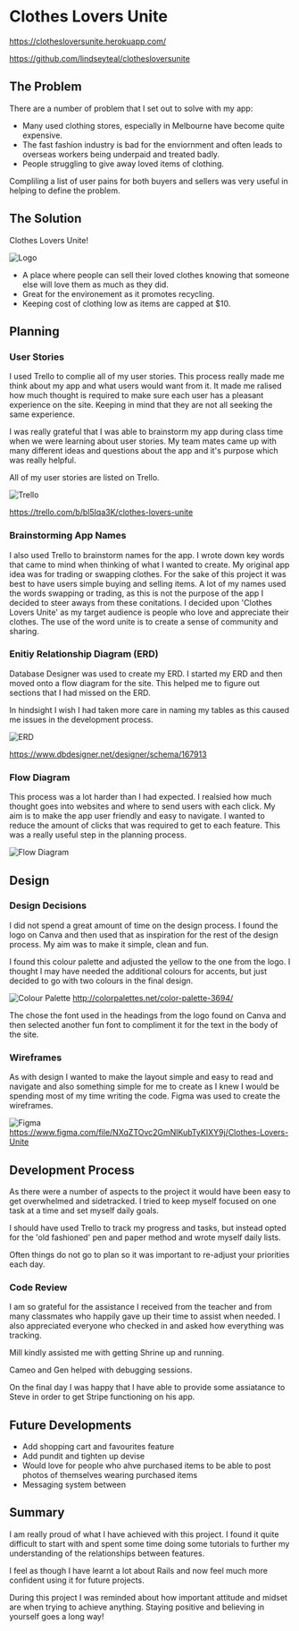 # Clothes Lovers Unite

https://clothesloversunite.herokuapp.com/

https://github.com/lindseyteal/clothesloversunite

## The Problem

There are a number of problem that I set out to solve with my app:
- Many used clothing stores, especially in Melbourne have become quite expensive. 
- The fast fashion industry is bad for the enviornment and often leads to overseas workers being underpaid and treated badly.
- People struggling to give away loved items of clothing.

Compliling a list of user pains for both buyers and sellers was very useful in helping to define the problem.

## The Solution

Clothes Lovers Unite!

![Logo](docs/clothesloversunite.png)

- A place where people can sell their loved clothes knowing that someone else will love them as much as they did. 
- Great for the environement as it promotes recycling. 
- Keeping cost of clothing low as items are capped at $10.

## Planning

### User Stories

I used Trello to complie all of my user stories. This process really made me think about my app and what users would want from it. It made me ralised how much thought is required to make sure each user has a pleasant experience on the site. Keeping in mind that they are not all seeking the same experience.

I was really grateful that I was able to brainstorm my app during class time when we were learning about user stories. My team mates came up with many different ideas and questions about the app and it's purpose which was really helpful.

All of my user stories are listed on Trello.

![Trello](docs/trello.png)

https://trello.com/b/bl5Iqa3K/clothes-lovers-unite

### Brainstorming App Names

I also used Trello to brainstorm names for the app. I wrote down key words that came to mind when thinking of what I wanted to create. My original app idea was for trading or swapping clothes. For the sake of this project it was best to have users simple buying and selling items. A lot of my names used the words swapping or trading, as this is not the purpose of the app I decided to steer aways from these conitations. I decided upon 'Clothes Lovers Unite' as my target audience is people who love and appreciate their clothes. The use of the word unite is to create a sense of community and sharing.

### Enitiy Relationship Diagram (ERD)

 Database Designer was used to create my ERD. I started my ERD and then moved onto a flow diagram for the site. This helped me to figure out sections that I had missed on the ERD.

In hindsight I wish I had taken more care in naming my tables as this caused me issues in the development process.

![ERD](docs/dbdesigner.png)

https://www.dbdesigner.net/designer/schema/167913

### Flow Diagram

This process was a lot harder than I had expected. I realsied how much thought goes into websites and where to send users with each click. My aim is to make the app user friendly and easy to navigate. I wanted to reduce the amount of clicks that was required to get to each feature. This was a really useful step in the planning process.

![Flow Diagram](docs/flowdiagram.png)

## Design

### Design Decisions

I did not spend a great amount of time on the design process. I found the logo on Canva and then used that as inspiration for the rest of the design process. My aim was to make it simple, clean and fun.

I found this colour palette and adjusted the yellow to the one from the logo. I thought I may have needed the additional colours for accents, but just decided to go with two colours in the final design.

![Colour Palette](docs/colourpalette.png)
http://colorpalettes.net/color-palette-3694/

The chose the font used in the headings from the logo found on Canva and then selected another fun font to compliment it for the text in the body of the site.

### Wireframes

As with design I wanted to make the layout simple and easy to read and navigate and also something simple for me to create as I knew I would be spending most of my time writing the code. Figma was used to create the wireframes.

![Figma](docs/figma.png)
https://www.figma.com/file/NXqZTOvc2GmNlKubTyKIXY9j/Clothes-Lovers-Unite

## Development Process

As there were a number of aspects to the project it would have been easy to get overwhelmed and sidetracked. I tried to keep myself focused on one task at a time and set myself daily goals.

I should have used Trello to track my progress and tasks, but instead opted for the 'old fashioned' pen and paper method and wrote myself daily lists.

Often things do not go to plan so it was important to re-adjust your priorities each day.

### Code Review

I am so grateful for the assistance I received from the teacher and   from many classmates who happily gave up their time to assist when needed. I also appreciated everyone who checked in and asked how everything was tracking. 

Mill kindly assisted me with getting Shrine up and running.

Cameo and Gen helped with debugging sessions.

On the final day I was happy that I have able to provide some assiatance to Steve in order to get Stripe functioning on his app.

## Future Developments

- Add shopping cart and favourites feature
- Add pundit and tighten up devise
- Would love for people who ahve purchased items to be able to post photos of themselves wearing purchased items
- Messaging system between

## Summary

I am really proud of what I have achieved with this project. I found it quite difficult to start with and spent some time doing some tutorials to further my understanding of the relationships between features. 

I feel as though I have learnt a lot about Rails and now feel much more confident using it for future projects.

During this project I was reminded about how important attitude and midset are when trying to achieve anything. Staying positive and believing in yourself goes a long way!